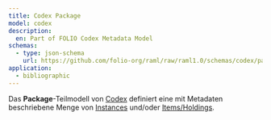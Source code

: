 ```yaml
---
title: Codex Package
model: codex
description:
  en: Part of FOLIO Codex Metadata Model
schemas:
  - type: json-schema
    url: https://github.com/folio-org/raml/raw/raml1.0/schemas/codex/package.json
application:
  - bibliographic
---
```


Das **Package**-Teilmodell von [Codex](../codex) definiert eine mit Metadaten
beschriebene Menge von [Instances](instance) und/oder [Items/Holdings](item).
